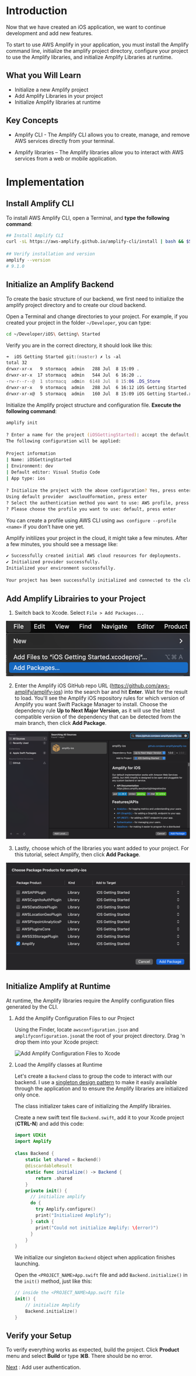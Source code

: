 # Introduction

Now that we have created an iOS application, we want to continue development and add new features.

To start to use AWS Amplify in your application, you must install the Amplify command line, initialize the amplify project directory, configure your project to use the Amplify libraries, and initialize Amplify Libraries at runtime.

## What you Will Learn

- Initialize a new Amplify project
- Add Amplify Libraries in your project
- Initialize Amplify libraries at runtime

## Key Concepts

- Amplify CLI - The Amplify CLI allows you to create, manage, and remove AWS services directly from your terminal.

- Amplify libraries – The Amplify libraries allow you to interact with AWS services from a web or mobile application.

# Implementation

## Install Amplify CLI

To install AWS Amplify CLI, open a Terminal, and **type the following command**:

```zsh
## Install Amplify CLI
curl -sL https://aws-amplify.github.io/amplify-cli/install | bash && $SHELL

## Verify installation and version
amplify --version
# 9.1.0
```

## Initialize an Amplify Backend

To create the basic structure of our backend, we first need to initialize the amplify project directory and to create our cloud backend.

Open a Terminal and change directories to your project. For example, if you created your project in the folder `~/Developer`, you can type:

```zsh
cd ~/Developer/iOS\ Getting\ Started
```

Verify you are in the correct directory, it should look like this:

```zsh
➜  iOS Getting Started git:(master) ✗ ls -al
total 32
drwxr-xr-x   9 stormacq  admin   288 Jul  8 15:09 .
drwxr-xr-x  17 stormacq  admin   544 Jul  6 16:20 ..
-rw-r--r--@  1 stormacq  admin  6148 Jul  8 15:06 .DS_Store
drwxr-xr-x   9 stormacq  admin   288 Jul  6 16:12 iOS Getting Started
drwxr-xr-x@  5 stormacq  admin   160 Jul  8 15:09 iOS Getting Started.xcodeproj
```

Initialize the Amplify project structure and configuration file. **Execute the following command**:

```zsh
amplify init

? Enter a name for the project (iOSGettingStarted): accept the default, press enter
The following configuration will be applied:

Project information
| Name: iOSGettingStarted
| Environment: dev
| Default editor: Visual Studio Code
| App type: ios

? Initialize the project with the above configuration? Yes, press enter
Using default provider  awscloudformation, press enter
? Select the authentication method you want to use: AWS profile, press enter
? Please choose the profile you want to use: default, press enter
```

You can create a profile using AWS CLI using `aws configure --profile <name>` if you don't have one yet.

Amplify initilizes your project in the cloud, it might take a few minutes. After a few minutes, you should see a message like:

```zsh
✔ Successfully created initial AWS cloud resources for deployments.
✔ Initialized provider successfully.
Initialized your environment successfully.

Your project has been successfully initialized and connected to the cloud!
```

## Add Amplify Librairies to your Project

1. Switch back to Xcode. Select `File > Add Packages...`

![Xcode Add Packages toolbar option](img/xcode-add-packages.png)

2. Enter the Amplify iOS GitHub repo URL (https://github.com/aws-amplify/amplify-ios) into the search bar and hit **Enter**. Wait for the result to load. You'll see the Amplify iOS repository rules for which version of Amplify you want Swift Package Manager to install. Choose the dependency rule **Up to Next Major Version**, as it will use the latest compatible version of the dependency that can be detected from the main branch, then click **Add Package**.

![Amplify iOS repo URL in Add Packages search bar](img/search-for-amplify-repo.png)

3. Lastly, choose which of the libraries you want added to your project. For this tutorial, select Amplify, then click **Add Package**.

![AWS Amplify Package Products](img/amplify-package-product.png)

## Initialize Amplify at Runtime

At runtime, the Amplify libraries require the Amplify configuration files generated by the CLI.

1. Add the Amplify Configuration Files to our Project

    Using the Finder, locate `awsconfiguration.json` and `amplifyconfiguration.json`at the root of your project directory. Drag 'n drop them into your Xcode project:

    ![Add Amplify Configuration Files to Xcode](img/03_10.gif)

2. Load the Amplify classes at Runtime

    Let's create a `Backend` class to group the code to interact with our backend. I use a [singleton design pattern](https://en.wikipedia.org/wiki/Singleton_pattern) to make it easily available through the application and to ensure the Amplify libraries are initialized only once.

    The class initializer takes care of initializing the Amplify librairies.

    Create a new swift text file `Backend.swift`, add it to your Xcode project (**CTRL-N**) and add this code:

    ```swift
    import UIKit
    import Amplify

    class Backend {
        static let shared = Backend()
        @discardableResult
        static func initialize() -> Backend {
            return .shared
        }
        private init() {
          // initialize amplify
          do {
            try Amplify.configure()
            print("Initialized Amplify");
          } catch {
            print("Could not initialize Amplify: \(error)")
          }
        }
    }
    ```

    We initialize our singleton `Backend` object when application finishes launching.

    Open the `<PROJECT_NAME>App.swift` file and add `Backend.initialize()` in the `init()` method, just like this:

    ```swift
    // inside the <PROJECT_NAME>App.swift file 
    init() {
        // initialize Amplify
        Backend.initialize()
    }
    ```

## Verify your Setup

To verify everything works as expected, build the project. Click **Product** menu and select **Build** or type **&#8984;B**. There should be no error.

[Next](/04_add_authentication.md) : Add user authentication.